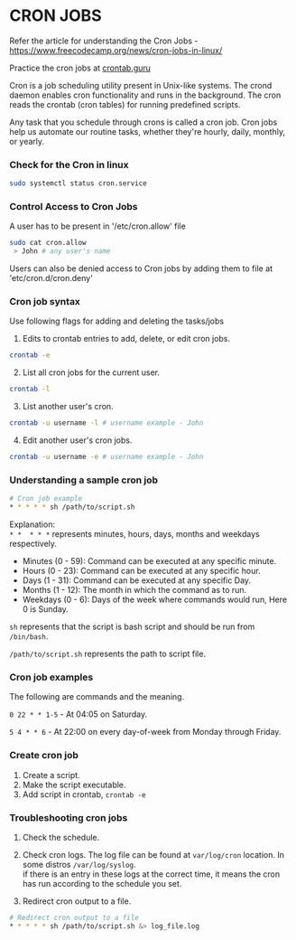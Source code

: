 # CRON JOBS

Refer the article for understanding the Cron Jobs -
https://www.freecodecamp.org/news/cron-jobs-in-linux/
<br />

Practice the cron jobs at [crontab.guru](https://crontab.guru/)

Cron is a job scheduling utility present in Unix-like systems. The crond daemon enables cron functionality and runs in the background. The cron reads the crontab (cron tables) for running predefined scripts.

Any task that you schedule through crons is called a cron job. Cron jobs help us automate our routine tasks, whether they're hourly, daily, monthly, or yearly.

### Check for the Cron in linux

```sh
sudo systemctl status cron.service
```

### Control Access to Cron Jobs

A user has to be present in '/etc/cron.allow' file

```sh
sudo cat cron.allow
 > John # any user's name
```

Users can also be denied access to Cron jobs by adding them to file at 'etc/cron.d/cron.deny'

### Cron job syntax

Use following flags for adding and deleting the tasks/jobs

1. Edits to crontab entries to add, delete, or edit cron jobs.

```sh
crontab -e
```

2. List all cron jobs for the current user.

```sh
crontab -l
```

3. List another user's cron.

```sh
crontab -u username -l # username example - John
```

4. Edit another user's cron jobs.

```sh
crontab -u username -e # username example - John
```

### Understanding a sample cron job

```sh
# Cron job example
* * * * * sh /path/to/script.sh
```

Explanation: <br />
`* *  * * *` represents minutes, hours, days, months and weekdays respectively.

- Minutes (0 - 59): Command can be executed at any specific minute.
- Hours (0 - 23): Command can be executed at any specific hour.
- Days (1 - 31): Command can be executed at any specific Day.
- Months (1 - 12): The month in which the command as to run.
- Weekdays (0 - 6): Days of the week where commands would run, Here 0 is Sunday.

`sh` represents that the script is bash script and should be run from `/bin/bash`.

`/path/to/script.sh` represents the path to script file.

### Cron job examples

The following are commands and the meaning.

`0 22 * * 1-5` - At 04:05 on Saturday.

`5 4 * * 6` - At 22:00 on every day-of-week from Monday through Friday.

### Create cron job

1. Create a script.
2. Make the script executable.
3. Add script in crontab, `crontab -e`

### Troubleshooting cron jobs

1. Check the schedule.

2. Check cron logs. The log file can be found at `var/log/cron` location. In some distros `/var/log/syslog`. <br />
   if there is an entry in these logs at the correct time, it means the cron has run according to the schedule you set.

3. Redirect cron output to a file.

```sh
# Redirect cron output to a file
* * * * * sh /path/to/script.sh &> log_file.log
```
